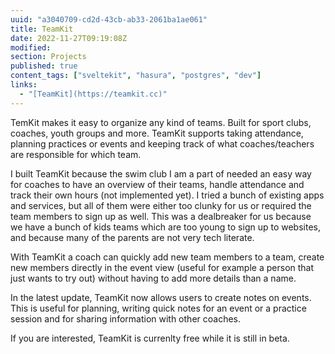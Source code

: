 ```yaml
---
uuid: "a3040709-cd2d-43cb-ab33-2061ba1ae061"
title: TeamKit
date: 2022-11-27T09:19:08Z
modified:
section: Projects
published: true
content_tags: ["sveltekit", "hasura", "postgres", "dev"]
links:
  - "[TeamKit](https://teamkit.cc)"
---
```


TemKit makes it easy to organize any kind of teams. Built for sport clubs, coaches, youth groups and more. TeamKit supports taking attendance, planning practices or events and keeping track of what coaches/teachers are responsible for which team.

I built TeamKit because the swim club I am a part of needed an easy way for coaches to have an overview of their teams, handle attendance and track their own hours (not implemented yet). I tried a bunch of existing apps and services, but all of them were either too clunky for us or required the team members to sign up as well. This was a dealbreaker for us because we have a bunch of kids teams which are too young to sign up to websites, and because many of the parents are not very tech literate.

With TeamKit a coach can quickly add new team members to a team, create new members directly in the event view (useful for example a person that just wants to try out) without having to add more details than a name.

In the latest update, TeamKit now allows users to create notes on events. This is useful for planning, writing quick notes for an event or a practice session and for sharing information with other coaches.

If you are interested, TeamKit is currenlty free while it is still in beta.
